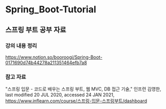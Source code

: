 # Spring_Boot-Tutorial

## 스프링 부트 공부 자료

### 강의 내용 정리

<https://www.notion.so/booroogi/Spring-Boot-0171690d74b44278a211351464efb7a8>





### 참고 자료

"스프링 입문 - 코드로 배우는 스프링 부트, 웹 MVC, DB 접근 기술," 인프런 김영한, last modified 20 JUL 2020, accessed 24 JAN 2021,  https://www.inflearn.com/course/스프링-입문-스프링부트/dashboard